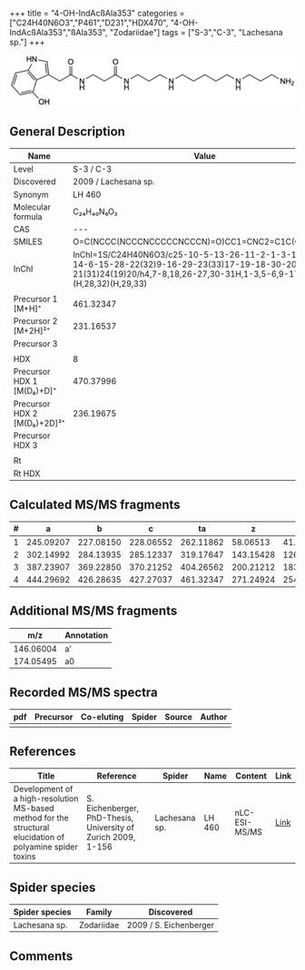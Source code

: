 +++
title = "4-OH-IndAcßAla353"
categories = ["C24H40N6O3","P461","D231","HDX470",
"4-OH-IndAcßAla353","ßAla353",
"Zodariidae"]
tags = ["S-3","C-3",
"Lachesana sp."]
+++

![](/img/4-OH-IndAcbAla353.png)

## General Description

| Name                        | Value                |
|-----------------------------|----------------------|
| Level                       | S-3 / C-3                   |
| Discovered                  | 2009 / Lachesana sp. |
| Synonym                     | LH 460               |
| Molecular formula           | C₂₄H₄₀N₆O₃           |
| CAS                         | ---                  |
| SMILES | O=C(NCCC(NCCCNCCCCCNCCCN)=O)CC1=CNC2=C1C(O)=CC=C2  |
| InChI  | InChI=1S/C24H40N6O3/c25-10-5-13-26-11-2-1-3-12-27-14-6-15-28-22(32)9-16-29-23(33)17-19-18-30-20-7-4-8-21(31)24(19)20/h4,7-8,18,26-27,30-31H,1-3,5-6,9-17,25H2,(H,28,32)(H,29,33)  |
|                             |                      |
| Precursor 1 [M+H]⁺          | 461.32347            |
| Precursor 2 [M+2H]²⁺        | 231.16537            |
| Precursor 3                 |                      |
|                             |                      |
| HDX                         | 8                    |
| Precursor HDX 1 [M(D₈)+D]⁺   | 470.37996            |
| Precursor HDX 2 [M(D₈)+2D]²⁺ | 236.19675            |
| Precursor HDX 3             |                      |
|                             |                      |
| Rt                          |                      |
| Rt HDX                      |                      |

## Calculated MS/MS fragments

| # | a         | b         | c         | ta        | z         | y         | tz        |
|---|-----------|-----------|-----------|-----------|-----------|-----------|-----------|
| 1 | 245.09207 | 227.08150 | 228.06552 | 262.11862 | 58.06513 | 41.03858 | 75.09167 |
| 2 | 302.14992 | 284.13935 | 285.12337 | 319.17647 | 143.15428 | 126.12773 | 160.18082 |
| 3 | 387.23907 | 369.22850 | 370.21252 | 404.26562 | 200.21212 | 183.18558 | 217.23867 |
| 4 | 444.29692 | 426.28635 | 427.27037 | 461.32347 | 271.24924 | 254.22269 | 288.27579 |

## Additional MS/MS fragments

| m/z       | Annotation |
|-----------|------------|
| 146.06004    | a'   |
| 174.05495    | a0   |

## Recorded MS/MS spectra

| pdf | Precursor | Co-eluting | Spider | Source | Author |
|-----|-----------|------------|--------|--------|--------|
|     |           |            |        |        |        |

## References

| Title     | Reference   | Spider    | Name   | Content  | Link |
|-----------|-------------|-----------|--------|----------|-----|
| Development of a high-resolution MS-based method for the structural elucidation of polyamine spider toxins| S. Eichenberger, PhD-Thesis, University of Zurich 2009, 1-156 | Lachesana sp. | LH 460 | nLC-ESI-MS/MS | [Link](https://www.zora.uzh.ch/id/eprint/12787/1/Eichenberger.pdf) |

## Spider species

| Spider species | Family     | Discovered             |
|----------------|------------|------------------------|
| Lachesana sp. | Zodariidae | 2009 / S. Eichenberger |

## Comments